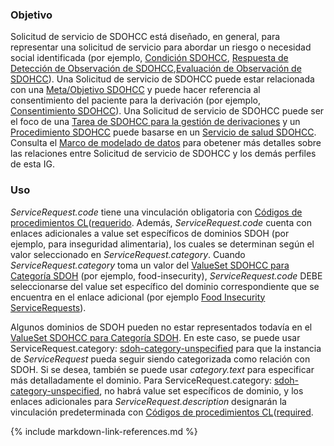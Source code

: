 ### Objetivo

Solicitud de servicio de SDOHCC está diseñado, en general, para representar una solicitud de servicio para abordar un riesgo o necesidad social identificada (por ejemplo, [Condición SDOHCC](StructureDefinition-SDOHCC-ConditionCL.html), [Respuesta de Detección de Observación de SDOHCC](StructureDefinition-SDOHCC-ObservationScreeningResponseCL.html),[Evaluación de Observación de SDOHCC](StructureDefinition-SDOHCC-ObservationAssessmentCL.html)). Una Solicitud de servicio de SDOHCC puede estar relacionada con una [Meta/Objetivo SDOHCC](StructureDefinition-SDOHCC-GoalCL.html) y puede hacer referencia al consentimiento del paciente para la derivación (por ejemplo, [Consentimiento SDOHCC](StructureDefinition-SDOHCC-ConsentCL.html)). Una Solicitud de servicio de SDOHCC puede ser el foco de una [Tarea de SDOHCC para la gestión de derivaciones](StructureDefinition-SDOHCC-TaskForReferralManagementCL.html) y un [Procedimiento SDOHCC](StructureDefinition-SDOHCC-ProcedureCL.html) puede basarse en un [Servicio de salud SDOHCC](StructureDefinition-SDOHCC-HealthcareServiceCL.html). Consulta el [Marco de modelado de datos](3-sdoh_clinical_care_scope.html#marco-de-modelado-de-datos) para obetener más detalles sobre las relaciones entre Solicitud de servicio de SDOHCC y los demás perfiles de esta IG.

### Uso

*ServiceRequest.code* tiene una vinculación obligatoria con [Códigos de procedimientos CL](ValueSet-cl-core-procedure-code.html)([requerido]({{site.data.fhir.path}}terminologies.html#required). Además, *ServiceRequest.code* cuenta con enlaces adicionales a value set específicos de dominios SDOH (por ejemplo, para inseguridad alimentaria), los cuales se determinan según el valor seleccionado en *ServiceRequest.category*. Cuando *ServiceRequest.category* toma un valor del [ValueSet SDOHCC para Categoría SDOH](ValueSet-SDOHCC-ValueSetSDOHCategoryCL.html) (por ejemplo, food-insecurity), *ServiceRequest.code* DEBE seleccionarse del value set específico del dominio correspondiente que se encuentra en el enlace adicional (por ejemplo [Food Insecurity ServiceRequests](https://vsac.nlm.nih.gov/valueset/2.16.840.1.113762.1.4.1247.11/expansion/Latest)).

Algunos dominios de SDOH pueden no estar representados todavía en el [ValueSet SDOHCC para Categoría SDOH](ValueSet-SDOHCC-ValueSetSDOHCategoryCL.html). En este caso, se puede usar ServiceRequest.category: [sdoh-category-unspecified](CodeSystem-SDOHCC-CodeSystemTemporaryCodesCL.html#SDOHCC-CodeSystemTemporaryCodesCL-sdoh-category-unspecified) para que la instancia de *ServiceRequest* pueda seguir siendo categorizada como relación con SDOH. Si se desea, también se puede usar *category.text* para especificar más detalladamente el dominio. Para ServiceRequest.category: [sdoh-category-unspecified](CodeSystem-SDOHCC-CodeSystemTemporaryCodesCL.html#SDOHCC-CodeSystemTemporaryCodesCL-sdoh-category-unspecified), no habrá value set específicos de dominio, y los enlaces adicionales para *ServiceRequest.description* designarán la vinculación predeterminada con [Códigos de procedimientos CL](ValueSet-cl-core-procedure-code.html)([required]({{site.data.fhir.path}}terminologies.html#required).

{% include markdown-link-references.md %}